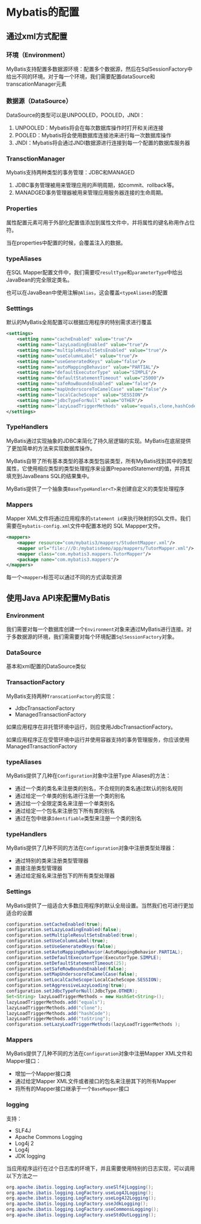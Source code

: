 # Mybatis的配置

## 通过xml方式配置

### 环境（Environment）

MyBatis支持配置多数据源环境：配置多个数据源，然后在SqlSessionFactory中给出不同的环境。对于每一个环境，我们需要配置dataSource和transcationManager元素

 ### 数据源（DataSource）

DataSource的类型可以是UNPOOLED，POOLED，JNDI：

1. UNPOOLED：Mybatis将会在每次数据库操作时打开和关闭连接
2. POOLED：Mybatis将会使用数据库连接池来进行每一次数据库操作
3. JNDI：Mybatis将会通过JNDI数据源进行连接到每一个配置的数据库服务器

### TransctionManager

Mybatis支持两种类型的事务管理：JDBC和MANAGED

1. JDBC事务管理被用来管理应用的声明周期，如commit、rollback等。
2. MANADGED事务管理器被用来管理应用服务器连接的生命周期。

### Properties

属性配置元素可用于外部化配置值添加到属性文件中，并将属性的键名称用作占位符。

当在properties中配置的时候，会覆盖注入的数据。

### typeAliases

在SQL Mapper配置文件中，我们需要哎`resultType`和`parameterType`中给出JavaBean的完全限定类名。

也可以在JavaBean中使用注解`@Alias`，这会覆盖`<typeAliases`的配置

### Setttings

默认的MyBatis全局配置可以根据应用程序的特别需求进行覆盖

```xml
<settings>
	<setting name="cacheEnabled" value="true"/>
	<setting name="lazyLoadingEnabled" value="true"/>
	<setting name="multipleResultSetsEnabled" value="true"/>
	<setting name="useColumnLabel" value="true"/>
	<setting name="useGeneratedKeys" value="false"/>
	<setting name="autoMappingBehavior" value="PARTIAL"/>
	<setting name="defaultExecutorType" value="SIMPLE"/>
	<setting name="defaultStatementTimeout" value="25000"/>
	<setting name="safeRowBoundsEnabled" value="false"/>
	<setting name="mapUnderscoreToCamelCase" value="false"/>
	<setting name="localCacheScope" value="SESSION"/>
	<setting name="jdbcTypeForNull" value="OTHER"/>
	<setting name="lazyLoadTriggerMethods" value="equals,clone,hashCode,toString"/>
</settings>
```



### TypeHandlers

MyBatis通过实现抽象的JDBC来简化了持久层逻辑的实现。MyBatis在底层提供了更加简单的方法来实现数据库操作。

MyBatis自带了所有基本类型的基本类型包装类型，所有MyBatis找到其中的类型属性，它使用相应类型的类型处理程序来设置PreparedStatement的值，并将其填充到JavaBeans SQL的结果集中。

MyBatis提供了一个抽象类`BaseTypeHandler<T>`来创建自定义的类型处理程序

### Mappers

Mapper XML文件将通过应用程序的`statement id`来执行映射的SQL文件。我们需要在`mybatis-config.xml`文件中配置本地的 SQL Mappper文件。

```xml
<mappers>
	<mapper resource="com/mybatis3/mappers/StudentMapper.xml"/>
	<mapper url="file:///D:/mybatisdemo/app/mappers/TutorMapper.xml"/>
	<mapper class="com.mybatis3.mappers.TutorMapper"/>
	<package name="com.mybatis3.mappers"/>
</mappers>
```

每一个`<mapper>`标签可以通过不同的方式读取资源

## 使用Java API来配置MyBatis

### Environment

我们需要对每一个数据库创建一个`Environment`对象来通过MyBatis进行连接。对于多数据源的环境，我们需需要对每个环境配置`SqlSessionFactory`对象。

### DataSource

基本和xml配置的DataSource类似

### TransactionFactory

MyBatis支持两种`TranscationFactory`的实现：

* JdbcTransactionFactory
* ManagedTransactionFactory

如果应用程序在非托管环境中运行，则应使用JdbcTransactionFactory。

如果应用程序正在受管环境中运行并使用容器支持的事务管理服务，你应该使用ManagedTransactionFactory

### typeAliases

MyBatis提供了几种在`Configuration`对象中注册Type Aliases的方法：

* 通过一个类的类名来注册类的别名，不合规则的类名通过默认的别名规则
* 通过给定一个单类的别名进行注册一个类的别名
* 通过给一个全限定类名来注册一个单类别名
* 通过给定一个包名来注册包下所有类的别名
* 通过在包中继承`Identifiable`类型来注册一个类的别名

### typeHandlers

MyBatis提供了几种不同的方法在`Configuration`对象中注册类型处理器：

* 通过特别的类来注册类型管理器
* 直接注册类型管理器
* 通过给定报名来注册包下的所有类型处理器

### Settings

MyBatis提供了一组适合大多数应用程序的默认全局设置。当然我们也可进行更加适合的设置

```java
configuration.setCacheEnabled(true);
configuration.setLazyLoadingEnabled(false);
configuration.setMultipleResultSetsEnabled(true);
configuration.setUseColumnLabel(true);
configuration.setUseGeneratedKeys(false);
configuration.setAutoMappingBehavior(AutoMappingBehavior.PARTIAL);
configuration.setDefaultExecutorType(ExecutorType.SIMPLE);
configuration.setDefaultStatementTimeout(25);
configuration.setSafeRowBoundsEnabled(false);
configuration.setMapUnderscoreToCamelCase(false);
configuration.setLocalCacheScope(LocalCacheScope.SESSION);
configuration.setAggressiveLazyLoading(true);
configuration.setJdbcTypeForNull(JdbcType.OTHER);
Set<String> lazyLoadTriggerMethods = new HashSet<String>();
lazyLoadTriggerMethods.add("equals");
lazyLoadTriggerMethods.add("clone");
lazyLoadTriggerMethods.add("hashCode");
lazyLoadTriggerMethods.add("toString");
configuration.setLazyLoadTriggerMethods(lazyLoadTriggerMethods );
```

### Mappers

MyBatis提供了几种不同的方法在`Configuration`对象中注册Mapper XML文件和Mapper接口：

* 增加一个Mapper接口类
* 通过给定Mapper XML文件或者接口的包名来注册其下的所有Mapper
* 将所有的Mapper接口继承于一个`BaseMapper`接口

### logging

支持：

* SLF4J
* Apache Commons Logging
* Log4j 2
* Log4j
* JDK logging

当应用程序运行在过个日志库的环境下，并且需要使用特别的日志实现，可以调用以下方法之一

```java
org.apache.ibatis.logging.LogFactory.useSlf4jLogging();
org.apache.ibatis.logging.LogFactory.useLog4JLogging();
org.apache.ibatis.logging.LogFactory.useLog4J2Logging();
org.apache.ibatis.logging.LogFactory.useJdkLogging();
org.apache.ibatis.logging.LogFactory.useCommonsLogging();
org.apache.ibatis.logging.LogFactory.useStdOutLogging();
```

